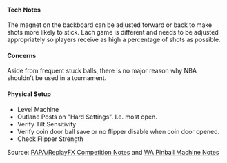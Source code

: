 #### Tech Notes
            
The magnet on the backboard can be adjusted forward or back to make shots more likely to stick. Each game is different and needs to be adjusted appropriately so players receive as high a percentage of shots as possible.

#### Concerns
Aside from frequent stuck balls, there is no major reason why NBA shouldn't be used in a tournament.

#### Physical Setup
-   Level Machine
-   Outlane Posts on "Hard Settings". I.e. most open.
-   Verify Tilt Sensitivity
-   Verify coin door ball save or no flipper disable when coin door opened.
-   Check Flipper Strength

Source: [PAPA/ReplayFX Competition Notes](https://replayfoundation.org/papa/learning-center/director-guide/game-notes/#GameNotes) and [WA Pinball Machine Notes](http://wapinball.net/setups/)
